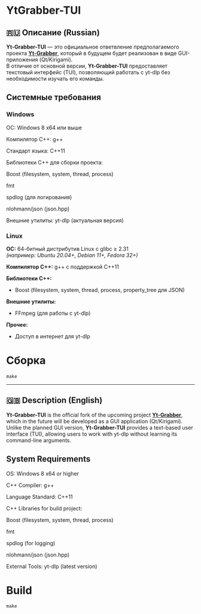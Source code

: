 # YtGrabber-TUI  

## 🇷🇺 Описание (Russian)  

**Yt-Grabber-TUI** — это официальное ответвление предполагаемого проекта [**Yt-Grabber**](https://github.com/zheny-creator/YtGrabber), который в будущем будет реализован в виде GUI-приложения (Qt/Kirigami).  
В отличие от основной версии, **Yt-Grabber-TUI** предоставляет текстовый интерфейс (TUI), позволяющий работать с yt-dlp без необходимости изучать его команды.

## Системные требования

### Windows

ОС: Windows 8 x64 или выше

Компилятор C++: g++

Стандарт языка: C++11

Библиотеки C++ для сборки проекта:

Boost (filesystem, system, thread, process)

fmt

spdlog (для логирования)

nlohmann/json (json.hpp)

Внешние утилиты: yt-dlp (актуальная версия)

### Linux

**ОС:** 64-битный дистрибутив Linux с glibc ≥ 2.31  
*(например: Ubuntu 20.04+, Debian 11+, Fedora 32+)*

**Компилятор C++:** g++ с поддержкой C++11  

**Библиотеки C++:**
- Boost (filesystem, system, thread, process, property_tree для JSON)

**Внешние утилиты:**
- FFmpeg (для работы с yt-dlp)

**Прочее:**
- Доступ в интернет для yt-dlp


# Сборка
```Shell
make
```

---

## 🇬🇧 Description (English)  

**Yt-Grabber-TUI** is the official fork of the upcoming project [**Yt-Grabber**](https://github.com/zheny-creator/YtGrabber), which in the future will be developed as a GUI application (Qt/Kirigami).  
Unlike the planned GUI version, **Yt-Grabber-TUI** provides a text-based user interface (TUI), allowing users to work with yt-dlp without learning its command-line arguments.  


## System Requirements

OS: Windows 8 x64 or higher

C++ Compiler: g++

Language Standard: C++11

C++ Libraries for build project:

Boost (filesystem, system, thread, process)

fmt

spdlog (for logging)

nlohmann/json (json.hpp)

External Tools: yt-dlp (latest version)



# Build

```Shell
make
```
